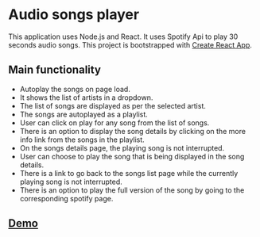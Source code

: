 # Audio songs player

This application uses Node.js and React. It uses Spotify Api to play 30 seconds audio songs.
This project is bootstrapped with [Create React App](https://github.com/facebookincubator/create-react-app).

## Main functionality

- Autoplay the songs on page load.
- It shows the list of artists in a dropdown.
- The list of songs are displayed as per the selected artist.
- The songs are autoplayed as a playlist.
- User can click on play for any song from the list of songs.
- There is an option to display the song details by clicking on the more info link from the songs in the playlist.
- On the songs details page, the playing song is not interrupted.
- User can choose to play the song that is being displayed in the song details.
- There is a link to go back to the songs list page while the currently playing song is not interrupted.
- There is an option to play the full version of the song by going to the corresponding spotify page.

## [Demo](https://mysterious-river-14927.herokuapp.com/)